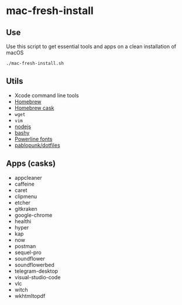 # mac-fresh-install

## Use

Use this script to get essential tools and apps on a clean installation of macOS

```shell
./mac-fresh-install.sh
```

## Utils

- Xcode command line tools
- [Homebrew](https://brew.sh)
- [Homebrew cask](https://caskroom.github.io)
- `wget`
- `vim`
- [nodejs](https://caskroom.github.io)
- [bashy](https://github.com/pablopunk/bashy)
- [Powerline fonts](https://github.com/powerline/fonts)
- [pablopunk/dotfiles](https://github.com/pablopunk/dotfiles)

## Apps (casks)

- appcleaner
- caffeine
- caret
- clipmenu
- etcher
- gitkraken
- google-chrome
- healthi
- hyper
- kap
- now
- postman
- sequel-pro
- soundflower
- soundflowerbed
- telegram-desktop
- visual-studio-code
- vlc
- witch
- wkhtmltopdf
